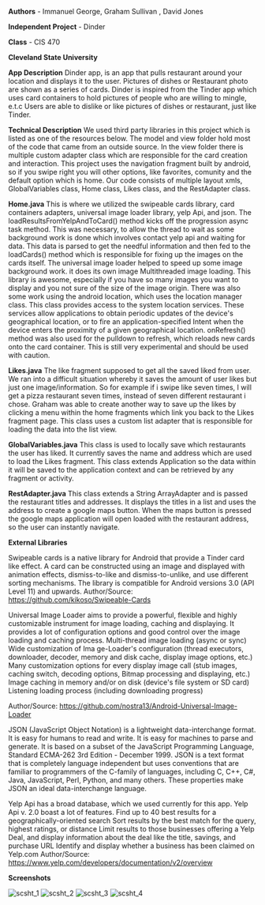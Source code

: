 
**Authors** - Immanuel George, Graham Sullivan , David Jones

**Independent Project** - Dinder

**Class** - CIS 470

**Cleveland State University**

**App Description**
Dinder app, is an app that pulls restaurant around your location and displays it to the user. 
Pictures of dishes or Restaurant photo are shown as a series of cards.
Dinder is inspired from the Tinder app which uses card containers to hold pictures of people who are willing to mingle, e.t.c Users are able to dislike or like pictures of dishes or restaurant, just like Tinder. 

**Technical Description**
We used third party libraries in this project which is listed as one of the resources below. The model and view folder hold most of the code that came from an outside source. In the view folder there is multiple custom adapter class which are responsible for the card creation and interaction. This project uses the navigation fragment built by android, so if you swipe right you will other options, like favorites, comunity and the default option which is home. Our code consists of multiple layout xmls, GlobalVariables class, Home class, Likes class, and the RestAdapter class.

**Home.java**
This is where we utilized the swipeable cards library, card containers adapters, universal image loader library, yelp Api, and json.  The loadResultsFromYelpAndToCard() method kicks off the progression async task method. This was necessary, to allow the thread to wait as some background work is done which involves contact yelp api and waiting for data. This data is parsed to get the needful information and then fed to the loadCards() method which is responsible for fixing up the images on the cards itself. The universal image loader helped to speed up some image background work. it does its own image Multithreaded image loading. This library is awesome, especially if you have so many images you want to display and you not sure of the size of the image origin. There was also some work using the android location, which uses the location manager class. This class provides access to the system location services. These services allow applications to obtain periodic updates of the device's geographical location, or to fire an application-specified Intent when the device enters the proximity of a given geographical location. onRefresh() method was also used for the pulldown to refresh, which reloads new cards onto the card container. This is still very experimental and should be used with caution.

**Likes.java**
The like fragment supposed to get all the saved liked from user. We ran into a difficult situation whereby it saves the amount of user likes but just one image/information. So for example if i swipe like seven times, I will get a pizza restaurant seven times, instead of seven different restaurant i chose. Graham was able to create another way to save up the likes by clicking a menu within the home fragments which link you back to the Likes fragment page. This class uses a custom list adapter that is responsible for loading the data into the list view.

**GlobalVariables.java**
	This class is used to locally save which restaurants the user has liked. It currently saves the name and address which are used to load the Likes fragment. This class extends Application so the data within it will be saved to the application context and can be retrieved by any fragment or activity.

**RestAdapter.java**
	This class extends a String ArrayAdapter and is passed the restaurant titles and addresses. It displays the titles in a list and uses the address to create a google maps button. When the maps button is pressed the google maps application will open loaded with the restaurant address, so the user can instantly navigate.



**External Libraries**

Swipeable cards is a native library for Android that provide a Tinder card like effect. A card can be constructed using an image and displayed with animation effects, dismiss-to-like and dismiss-to-unlike, and use different sorting mechanisms.
The library is compatible for Android versions 3.0 (API Level 11) and upwards.
Author/Source: https://github.com/kikoso/Swipeable-Cards

Universal Image Loader aims to provide a powerful, flexible and highly customizable instrument for image loading, caching and displaying. It provides a lot of configuration options and good control over the image loading and caching process.
Multi-thread image loading (async or sync)
Wide customization of Ima
ge-Loader's configuration (thread executors, downloader, decoder, memory and disk cache, display image options, etc.)
Many customization options for every display image call (stub images, caching switch, decoding options, Bitmap processing and displaying, etc.)
Image caching in memory and/or on disk (device's file system or SD card)
Listening loading process (including downloading progress)

Author/Source: https://github.com/nostra13/Android-Universal-Image-Loader

JSON (JavaScript Object Notation) is a lightweight data-interchange format. It is easy for humans to read and write. It is easy for machines to parse and generate. It is based on a subset of the JavaScript Programming Language, Standard ECMA-262 3rd Edition - December 1999. JSON is a text format that is completely language independent but uses conventions that are familiar to programmers of the C-family of languages, including C, C++, C#, Java, JavaScript, Perl, Python, and many others. These properties make JSON an ideal data-interchange language.



Yelp Api has a broad database, which we used currently for this app. Yelp Api v. 2.0 boast a lot of features.
Find up to 40 best results for a geographically-oriented search
Sort results by the best match for the query, highest ratings, or distance
Limit results to those businesses offering a Yelp Deal, and display information about the deal like the title, savings, and purchase URL
Identify and display whether a business has been claimed on Yelp.com
Author/Source: https://www.yelp.com/developers/documentation/v2/overview

**Screenshots**

![scsht_1](https://github.com/ikp4success/Dinder/blob/master/ScreenShot/scsht_1.png)
![scsht_2](https://github.com/ikp4success/Dinder/blob/master/ScreenShot/scsht_2.png)
![scsht_3](https://github.com/ikp4success/Dinder/blob/master/ScreenShot/scsht_3.png)
![scsht_4](https://github.com/ikp4success/Dinder/blob/master/ScreenShot/scsht_4.png)
